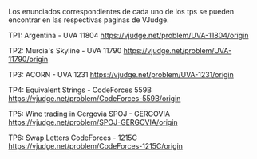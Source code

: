 Los enunciados correspondientes de cada uno de los tps se pueden encontrar en las respectivas paginas de VJudge.

TP1: Argentina - UVA 11804 https://vjudge.net/problem/UVA-11804/origin

TP2: Murcia's Skyline - UVA 11790 https://vjudge.net/problem/UVA-11790/origin

TP3: ACORN - UVA 1231 https://vjudge.net/problem/UVA-1231/origin

TP4: Equivalent Strings - CodeForces 559B https://vjudge.net/problem/CodeForces-559B/origin

TP5: Wine trading in Gergovia SPOJ - GERGOVIA https://vjudge.net/problem/SPOJ-GERGOVIA/origin

TP6: Swap Letters CodeForces - 1215C https://vjudge.net/problem/CodeForces-1215C/origin
